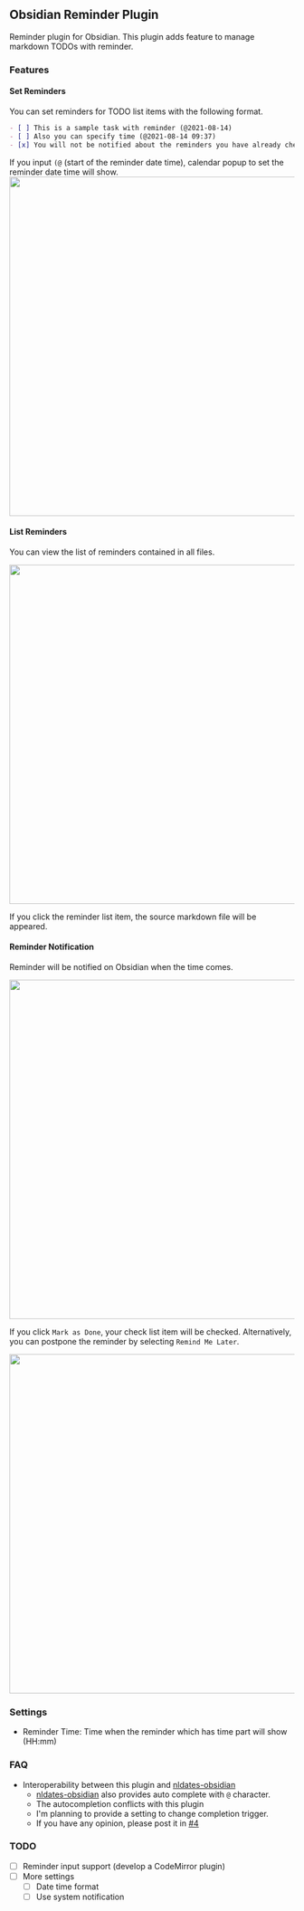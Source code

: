 ## Obsidian Reminder Plugin

Reminder plugin for Obsidian. This plugin adds feature to manage markdown TODOs with reminder.

### Features

#### Set Reminders

You can set reminders for TODO list items with the following format.

```markdown
- [ ] This is a sample task with reminder (@2021-08-14)
- [ ] Also you can specify time (@2021-08-14 09:37)
- [x] You will not be notified about the reminders you have already checked. (@2021-08-14)
```

If you input `(@` (start of the reminder date time), calendar popup to set the reminder date time will show.
<img src="https://raw.githubusercontent.com/uphy/obsidian-reminder/master/images/input-reminder-time.gif" width="600" />

#### List Reminders

You can view the list of reminders contained in all files.

<img src="https://raw.githubusercontent.com/uphy/obsidian-reminder/master/images/reminder-list.png" width="600" />

If you click the reminder list item, the source markdown file will be appeared.

#### Reminder Notification

Reminder will be notified on Obsidian when the time comes.

<img src="https://raw.githubusercontent.com/uphy/obsidian-reminder/master/images/reminder-notification1.png" width="600" />

If you click `Mark as Done`, your check list item will be checked.
Alternatively, you can postpone the reminder by selecting `Remind Me Later`.

<img src="https://raw.githubusercontent.com/uphy/obsidian-reminder/master/images/reminder-notification2.png" width="600" />

### Settings

- Reminder Time: Time when the reminder which has time part will show (HH:mm)

### FAQ

- Interoperability between this plugin and [nldates-obsidian](https://github.com/argenos/nldates-obsidian)
  - [nldates-obsidian](https://github.com/argenos/nldates-obsidian) also provides auto complete with `@` character.
  - The autocompletion conflicts with this plugin
  - I'm planning to provide a setting to change completion trigger.
  - If you have any opinion, please post it in [#4](https://github.com/uphy/obsidian-reminder/issues/4)

### TODO

- [ ] Reminder input support (develop a CodeMirror plugin)
- [ ] More settings
  - [ ] Date time format
  - [ ] Use system notification

